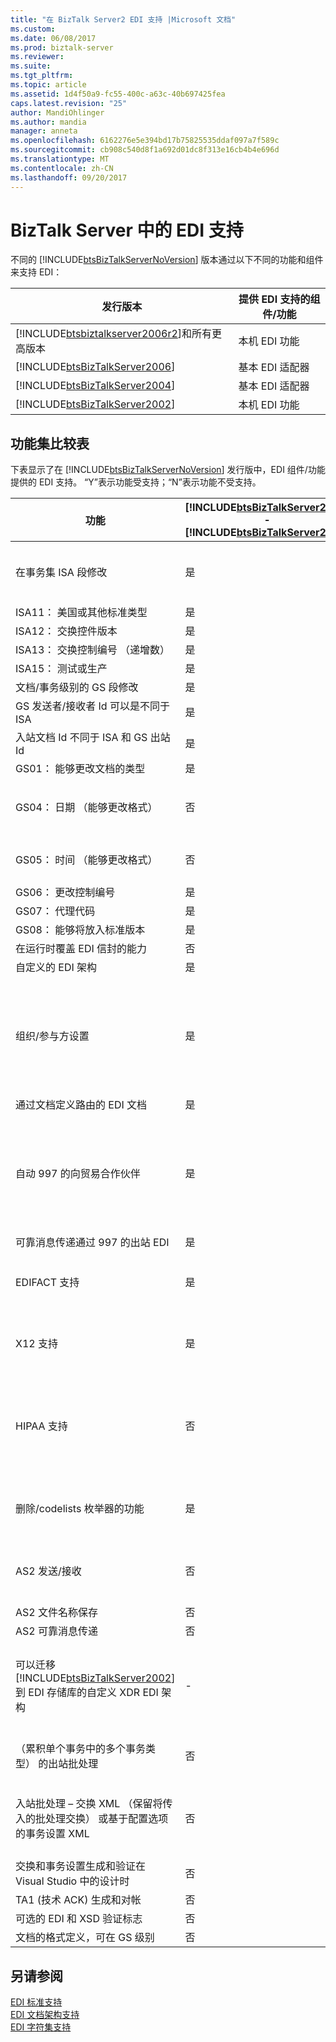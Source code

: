 ```yaml
---
title: "在 BizTalk Server2 EDI 支持 |Microsoft 文档"
ms.custom: 
ms.date: 06/08/2017
ms.prod: biztalk-server
ms.reviewer: 
ms.suite: 
ms.tgt_pltfrm: 
ms.topic: article
ms.assetid: 1d4f50a9-fc55-400c-a63c-40b697425fea
caps.latest.revision: "25"
author: MandiOhlinger
ms.author: mandia
manager: anneta
ms.openlocfilehash: 6162276e5e394bd17b75825535ddaf097a7f589c
ms.sourcegitcommit: cb908c540d8f1a692d01dc8f313e16cb4b4e696d
ms.translationtype: MT
ms.contentlocale: zh-CN
ms.lasthandoff: 09/20/2017
---
```

# <a name="edi-support-in-biztalk-server"></a>BizTalk Server 中的 EDI 支持
不同的 [!INCLUDE[btsBizTalkServerNoVersion](../includes/btsbiztalkservernoversion-md.md)] 版本通过以下不同的功能和组件来支持 EDI：  
  
|发行版本|提供 EDI 支持的组件/功能|  
|---|---|  
|[!INCLUDE[btsbiztalkserver2006r2](../includes/btsbiztalkserver2006r2-md.md)]和所有更高版本|本机 EDI 功能|  
|[!INCLUDE[btsBizTalkServer2006](../includes/btsbiztalkserver2006-md.md)]|基本 EDI 适配器|  
|[!INCLUDE[btsBizTalkServer2004](../includes/btsbiztalkserver2004-md.md)]|基本 EDI 适配器|  
|[!INCLUDE[btsBizTalkServer2002](../includes/btsbiztalkserver2002-md.md)]|本机 EDI 功能|  
  
## <a name="feature-set-comparison-chart"></a>功能集比较表  
 下表显示了在 [!INCLUDE[btsBizTalkServerNoVersion](../includes/btsbiztalkservernoversion-md.md)] 发行版中，EDI 组件/功能提供的 EDI 支持。 “Y”表示功能受支持；“N”表示功能不受支持。  
  
|功能|[!INCLUDE[btsBizTalkServer2000](../includes/btsbiztalkserver2000-md.md)] - [!INCLUDE[btsBizTalkServer2002](../includes/btsbiztalkserver2002-md.md)]|[!INCLUDE[btsBizTalkServer2004](../includes/btsbiztalkserver2004-md.md)] - [!INCLUDE[btsBizTalkServer2006](../includes/btsbiztalkserver2006-md.md)]|[!INCLUDE[btsbiztalkserver2006r2](../includes/btsbiztalkserver2006r2-md.md)]|BizTalk Server 2009|BizTalk Server 2010|注释|  
|---|---|---|---|---|---|---|  
|在事务集 ISA 段修改|是|否|是|是|是|在 [!INCLUDE[btsbiztalkserver2006r2](../includes/btsbiztalkserver2006r2-md.md)] 和更高版本中，通过创建特定于事务集的协议提供支持。|  
|ISA11： 美国或其他标准类型|是|否|是|是|是|-|  
|ISA12： 交换控件版本|是|否|是|是|是|-|  
|ISA13： 交换控制编号 （递增数）|是|否|是|是|是|-|  
|ISA15： 测试或生产|是|否|是|是|是|-|  
|文档/事务级别的 GS 段修改|是|否|是|是|是|-|  
|GS 发送者/接收者 Id 可以是不同于 ISA|是|否|是|是|是|-|  
|入站文档 Id 不同于 ISA 和 GS 出站 Id|是|否|是|是|是|-|  
|GS01： 能够更改文档的类型|是|否|是|是|是|-|  
|GS04： 日期 （能够更改格式）|否|否|是|是|是|[!INCLUDE[btsbiztalkserver2006r2](../includes/btsbiztalkserver2006r2-md.md)] 和更高版本包含用于选择 CCYYMMDD 和 YYMMDD 格式的 UI|  
|GS05： 时间 （能够更改格式）|否|否|是|是|是|[!INCLUDE[btsbiztalkserver2006r2](../includes/btsbiztalkserver2006r2-md.md)] 和更高版本包含用于选择 HHMM、HHMMSS 和 HHMMSSdd 格式的 UI|  
|GS06： 更改控制编号|是|否|是|是|是|-|  
|GS07： 代理代码|是|否|是|是|是|-|  
|GS08： 能够将放入标准版本|是|否|是|是|是|-|  
|在运行时覆盖 EDI 信封的能力|否|否|否|是|是|-|  
|自定义的 EDI 架构|是|否|是|是|是|-|  
|组织/参与方设置|是|Y（最低）|是|是|是|[!INCLUDE[btsbiztalkserver2006r2](../includes/btsbiztalkserver2006r2-md.md)] 和 BizTalk Server 2009 可以创建不以模板为基础的参与方。<br /><br /> BizTalk Server 2010 和更高版本通过分隔参与方和协议来重新对此进行建模。 允许创建不以模板为基础的协议。|  
|通过文档定义路由的 EDI 文档|是|-|是|是|是|-|  
|自动 997 的向贸易合作伙伴|是|是|是|是|是|在 [!INCLUDE[btsbiztalkserver2006r2](../includes/btsbiztalkserver2006r2-md.md)] 和 BizTalk Server 2009 中，通过特定于参与方的配置提供支持<br /><br /> 在 BizTalk Server 2010 和更高版本中，通过特定于业务配置文件的配置提供支持。|  
|可靠消息传递通过 997 的出站 EDI|是|是|是|是|是|-|  
|EDIFACT 支持|是|Y（最低）|是|是|是|在 [!INCLUDE[btsbiztalkserver2006r2](../includes/btsbiztalkserver2006r2-md.md)] 和更高版本中提供支持（按照 ISO 9735 4.1 版，为 D93 到 D05）。|  
|X12 支持|是|Y（最低）|是|是|是|在 [!INCLUDE[btsbiztalkserver2006r2](../includes/btsbiztalkserver2006r2-md.md)] 和更高版本中提供支持（2040 到 5030）|  
|HIPAA 支持|否|Y（在 [!INCLUDE[btsBizTalkServer2006](../includes/btsbiztalkserver2006-md.md)] 中）|是|是|是|中支持[!INCLUDE[btsBizTalkServer2006](../includes/btsbiztalkserver2006-md.md)]作为 Microsoft BizTalk Accelerator for HIPAA (BTAHIPAA) 3.3。 在 [!INCLUDE[btsbiztalkserver2006r2](../includes/btsbiztalkserver2006r2-md.md)] 和更高版本中作为本机 EDI 功能的一部分提供支持。|  
|删除/codelists 枚举器的功能|是|否|是|是|是|在 [!INCLUDE[btsbiztalkserver2006r2](../includes/btsbiztalkserver2006r2-md.md)] 和更高版本中，通过 Visual Studio/BizTalk 编辑器提供支持|  
|AS2 发送/接收|否|否|是|是|是|在 BizTalk Server 2009 及更高版本，AS2 是 Drummond 认证为多文件附件支持、 文件名保留支持和互操作性。|  
|AS2 文件名称保存|否|否|否|是|是|-|  
|AS2 可靠消息传递|否|否|否|是|是|-|  
|可以迁移[!INCLUDE[btsBizTalkServer2002](../includes/btsbiztalkserver2002-md.md)]到 EDI 存储库的自定义 XDR EDI 架构|-|否|否|否|否|必须将基本 EDI 应用程序迁移到 [!INCLUDE[btsbiztalkserver2006r2](../includes/btsbiztalkserver2006r2-md.md)] 或 BizTalk Server 2009，然后使用“参与方迁移工具”将应用程序迁移到 BizTalk Server 2010 和更高版本。|  
|（累积单个事务中的多个事务类型） 的出站批处理|否|否|是|是|是|BizTalk Server 2009 和更高版本支持用于每个业务配置文件的多个批处理配置。|  
|入站批处理 – 交换 XML （保留将传入的批处理交换） 或基于配置选项的事务设置 XML|否|否|是|是|是|在 [!INCLUDE[btsbiztalkserver2006r2](../includes/btsbiztalkserver2006r2-md.md)] 和更高版本中，这是对入站解除批处理（即将交换拆分为单独的事务集 Xml）支持的补充|  
|交换和事务设置生成和验证在 Visual Studio 中的设计时|否|否|是|是|是|-|  
|TA1 (技术 ACK) 生成和对帐|否|否|是|是|是|-|  
|可选的 EDI 和 XSD 验证标志|否|否|是|是|是|-|  
|文档的格式定义，可在 GS 级别|否|否|是|是|是|-|  
  
## <a name="see-also"></a>另请参阅  
 [EDI 标准支持](../core/edi-standards-support.md)   
 [EDI 文档架构支持](../core/edi-document-schema-support.md)   
 [EDI 字符集支持](../core/edi-character-set-support.md)
